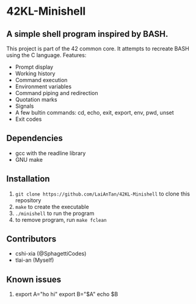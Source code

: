 # 42KL-Minishell

## A simple shell program inspired by BASH.

This project is part of the 42 common core. It attempts to recreate BASH using the C language.
Features:
- Prompt display
- Working history
- Command execution
- Environment variables
- Command piping and redirection
- Quotation marks
- Signals
- A few bultin commands: cd, echo, exit, export, env, pwd, unset
- Exit codes

## Dependencies
- gcc with the readline library
- GNU make
## Installation

1. ```git clone https://github.com/LaiAnTan/42KL-Minishell``` to clone this repository
2. ```make``` to create the executable
3. ```./minishell``` to run the program
4. to remove program, run ```make fclean```

## Contributors

- cshi-xia (@SphagettiCodes)
- tlai-an (Myself)

## Known issues

1.	export A="ho hi" export B="$A"
	echo $B
